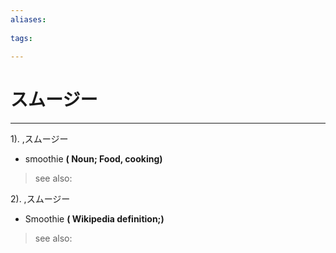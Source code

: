 ```yaml
---
aliases:
    
tags:
    
---
```


# スムージー
---
1).
,スムージー

- smoothie
**( Noun; Food, cooking)**
> see also: 
            
2).
,スムージー

- Smoothie
**( Wikipedia definition;)**
> see also: 
            